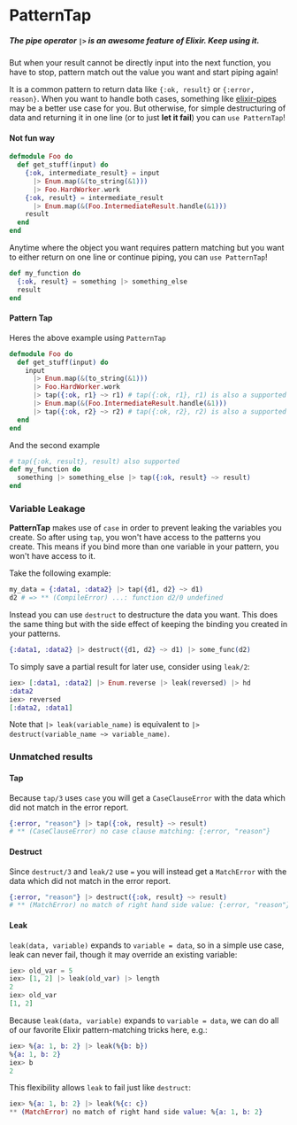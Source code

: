 PatternTap
==========

##### The pipe operator `|>` is an awesome feature of Elixir. Keep using it.

But when your result cannot be directly input into the next function, you have to stop, pattern match out the value you want and start piping again!

It is a common pattern to return data like `{:ok, result}` or `{:error, reason}`. When you want to handle both cases, something like [elixir-pipes](https://github.com/batate/elixir-pipes) may be a better use case for you. But otherwise, for simple destructuring of data and returning it in one line (or to just **let it fail**) you can `use PatternTap`!

#### Not fun way

```elixir
defmodule Foo do
  def get_stuff(input) do
    {:ok, intermediate_result} = input
      |> Enum.map(&(to_string(&1)))
      |> Foo.HardWorker.work
    {:ok, result} = intermediate_result
      |> Enum.map(&(Foo.IntermediateResult.handle(&1)))
    result
  end
end
```

Anytime where the object you want requires pattern matching but you want to either return on one line or continue piping, you can `use PatternTap`!

```elixir
def my_function do
  {:ok, result} = something |> something_else
  result
end
```

#### Pattern Tap

Heres the above example using `PatternTap`

```elixir
defmodule Foo do
  def get_stuff(input) do
    input
      |> Enum.map(&(to_string(&1)))
      |> Foo.HardWorker.work
      |> tap({:ok, r1} ~> r1) # tap({:ok, r1}, r1) is also a supported format
      |> Enum.map(&(Foo.IntermediateResult.handle(&1)))
      |> tap({:ok, r2} ~> r2) # tap({:ok, r2}, r2) is also a supported format
  end
end
```

And the second example

```elixir
# tap({:ok, result}, result) also supported
def my_function do
  something |> something_else |> tap({:ok, result} ~> result)
end
```

### Variable Leakage

**PatternTap** makes use of `case` in order to prevent leaking the variables you create. So after using `tap`, you won't have access to the patterns you create. This means if you bind more than one variable in your pattern, you won't have access to it.

Take the following example:

```elixir
my_data = {:data1, :data2} |> tap({d1, d2} ~> d1)
d2 # => ** (CompileError) ...: function d2/0 undefined
```

Instead you can use `destruct` to destructure the data you want. This does the same thing but with the side effect of keeping the binding you created in your patterns.

```elixir
{:data1, :data2} |> destruct({d1, d2} ~> d1) |> some_func(d2)
```

To simply save a partial result for later use, consider using `leak/2`:

```elixir
iex> [:data1, :data2] |> Enum.reverse |> leak(reversed) |> hd
:data2
iex> reversed
[:data2, :data1]
```

Note that `|> leak(variable_name)` is equivalent to `|> destruct(variable_name ~> variable_name)`.


### Unmatched results

#### Tap

Because `tap/3` uses `case` you will get a `CaseClauseError` with the data which did not match in the error report.

```elixir
{:error, "reason"} |> tap({:ok, result} ~> result)
# ** (CaseClauseError) no case clause matching: {:error, "reason"}
```


#### Destruct

Since `destruct/3` and `leak/2` use `=` you will instead get a `MatchError` with the data which did not match in the error report.

```elixir
{:error, "reason"} |> destruct({:ok, result} ~> result)
# ** (MatchError) no match of right hand side value: {:error, "reason"}
```

#### Leak

`leak(data, variable)` expands to `variable = data`, so in a simple use case,
leak can never fail, though it may override an existing variable:

```elixir
iex> old_var = 5
iex> [1, 2] |> leak(old_var) |> length
2
iex> old_var
[1, 2]
```

Because `leak(data, variable)` expands to `variable = data`, we can do all of our
favorite Elixir pattern-matching tricks here, e.g.:

```elixir
iex> %{a: 1, b: 2} |> leak(%{b: b})
%{a: 1, b: 2}
iex> b
2
```

This flexibility allows `leak` to fail just like `destruct`:

```elixir
iex> %{a: 1, b: 2} |> leak(%{c: c})
** (MatchError) no match of right hand side value: %{a: 1, b: 2}
```
